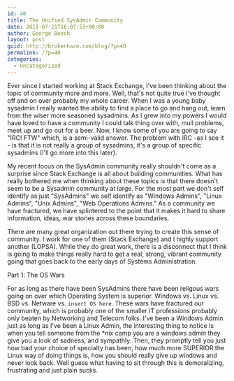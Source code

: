 ```yaml
---
id: 40
title: The Unified SysAdmin Community
date: 2011-07-21T16:07:53+00:00
author: George Beech
layout: post
guid: http://brokenhaze.com/blog/?p=40
permalink: /?p=40
categories:
  - Uncategorized
---
```

Ever since I started working at Stack Exchange, I've been thinking about the topic of community more and more. Well, that's not quite true I've thought off and on over probably my whole career. When I was a young baby sysadmin I really wanted the ability to find a place to go and hang out, learn from the wiser more seasoned sysadmins. As I grew into my powers I would have loved to have a community I could talk thing over with, mull problems, meet up and go out for a beer. Now, I know some of you are going to say "IRC! FTW" which, is a semi-valid answer. The problem with IRC -as I see it - is that it is not really a group of sysadmins, it's a group of specific sysadmins (I'll go more into this later).

My recent focus on the SysAdmin community really shouldn't come as a surprise since Stack Exchange is all about building communities. What has really bothered me when thinking about these topics is that there doesn't seem to be a Sysadmin community at large. For the most part we don't self identify as just "SysAdmins" we self identify as "Windows Admins", "Linux Admins", "Unix Admins", "Web Operations Admins." As a community we have fractured, we have splintered to the point that it makes it hard to share information, ideas, war stories across these boundaries.

There are many great organization out there trying to create this sense of community. I work for one of them (Stack Exchange) and I highly support another (LOPSA). While they do great work, there is a disconnect that I think is going to make things really hard to get a real, strong, vibrant community going that goes back to the early days of Systems Administration.

Part 1: The OS Wars

For as long as there have been SysAdmins there have been religous wars going on over which Operating System is superior. Windows vs. Linux vs. BSD vs. Netware vs. `insert OS here`. These wars have fractured our community, which is probably one of the smaller IT professions probably only beaten by Networking and Telecom folks. I've been a Windows Admin just as long as I've been a Linux Admin, the interesting thing to notice is when you tell someone from the *nix camp you are a windows admin they give you a look of sadness, and sympathly. Then, they promptly tell you just how bad your choice of specialty has been, how much more SUPERIOR the Linux way of doing things is, how you should really give up windows and never look back. Well guess what having to sit through this is demoralizing, frustrating and just plain sucks.